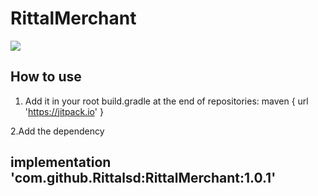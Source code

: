 # RittalMerchant




[![](https://jitpack.io/v/Rittalsd/RittalMerchant.svg)](https://jitpack.io/#Rittalsd/RittalMerchant)

## How to use

1. Add it in your root build.gradle at the end of repositories:
maven { url 'https://jitpack.io' }

2.Add the dependency

## implementation 'com.github.Rittalsd:RittalMerchant:1.0.1'
